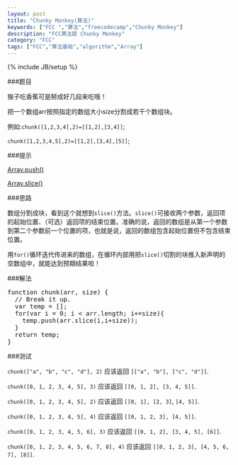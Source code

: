 ```yaml
---
layout: post
title: "Chunky Monkey(算法)"
keywords: ["FCC ","算法","freecodecamp","Chunky Monkey"]
description: "FCC算法题 Chunky Monkey"
category: "FCC"
tags: ["FCC","算法基础","algorithm","Array"]
---
```

{% include JB/setup %}

###题目

猴子吃香蕉可是掰成好几段来吃哦！

把一个数组arr按照指定的数组大小size分割成若干个数组块。

例如:`chunk([1,2,3,4],2)=[[1,2],[3,4]]`;

`chunk([1,2,3,4,5],2)=[[1,2],[3,4],[5]]`;

###提示

[Array.push()](https://developer.mozilla.org/zh-CN/docs/Web/JavaScript/Reference/Global_Objects/Array/push)

[Array.slice()](https://developer.mozilla.org/zh-CN/docs/Web/JavaScript/Reference/Global_Objects/Array/slice)

###思路

数组分割成块，看到这个就想到`slice()`方法。`slice()`可接收两个参数，返回项的起始位置、（可选）返回项的结束位置。准确的说，返回的数组是从第一个参数到第二个参数前一个位置的项，也就是说，返回的数组包含起始位置但不包含结束位置。

用`for()`循环迭代传进来的数组，在循环内部用把`slice()`切割的块推入新声明的空数组中，就能达到预期结果啦！

###解法

<pre>
function chunk(arr, size) {
  // Break it up.
  var temp = [];  
  for(var i = 0; i < arr.length; i+=size){
    temp.push(arr.slice(i,i+size));
  }  
  return temp;
}
</pre>

###测试

`chunk(["a", "b", "c", "d"], 2)` 应该返回 `[["a", "b"], ["c", "d"]]`.

`chunk([0, 1, 2, 3, 4, 5], 3)` 应该返回 `[[0, 1, 2], [3, 4, 5]]`.

`chunk([0, 1, 2, 3, 4, 5], 2)` 应该返回 `[[0, 1], [2, 3]`, `[4, 5]]`.

`chunk([0, 1, 2, 3, 4, 5], 4)` 应该返回 `[[0, 1, 2, 3], [4, 5]]`.

`chunk([0, 1, 2, 3, 4, 5, 6], 3)` 应该返回 `[[0, 1, 2], [3, 4, 5], [6]]`.

`chunk([0, 1, 2, 3, 4, 5, 6, 7, 8], 4)` 应该返回 `[[0, 1, 2, 3], [4, 5, 6, 7], [8]]`.
